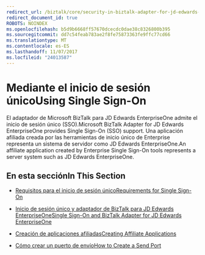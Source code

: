 ```yaml
---
redirect_url: /biztalk/core/security-in-biztalk-adapter-for-jd-edwards-enterpriseone/
redirect_document_id: true
ROBOTS: NOINDEX
ms.openlocfilehash: b5d9b6668ff57670dcecdc0dae38c8326800b395
ms.sourcegitcommit: dd7c54feab783ae2f8fe75873363fe9ffc77cd66
ms.translationtype: MT
ms.contentlocale: es-ES
ms.lasthandoff: 11/07/2017
ms.locfileid: "24013587"
---
```

# <a name="using-single-sign-on"></a><span data-ttu-id="41c5e-101">Mediante el inicio de sesión único</span><span class="sxs-lookup"><span data-stu-id="41c5e-101">Using Single Sign-On</span></span>
<span data-ttu-id="41c5e-102">El adaptador de Microsoft BizTalk para JD Edwards EnterpriseOne admite el inicio de sesión único (SSO).</span><span class="sxs-lookup"><span data-stu-id="41c5e-102">Microsoft BizTalk Adapter for JD Edwards EnterpriseOne provides Single Sign-On (SSO) support.</span></span> <span data-ttu-id="41c5e-103">Una aplicación afiliada creada por las herramientas de inicio único de Enterprise representa un sistema de servidor como JD Edwards EnterpriseOne.</span><span class="sxs-lookup"><span data-stu-id="41c5e-103">An affiliate application created by Enterprise Single Sign-On tools represents a server system such as JD Edwards EnterpriseOne.</span></span>  
  
## <a name="in-this-section"></a><span data-ttu-id="41c5e-104">En esta sección</span><span class="sxs-lookup"><span data-stu-id="41c5e-104">In This Section</span></span>  
  
-   [<span data-ttu-id="41c5e-105">Requisitos para el inicio de sesión único</span><span class="sxs-lookup"><span data-stu-id="41c5e-105">Requirements for Single Sign-On</span></span>](../core/requirements-for-single-sign-on1.md)  
  
-   [<span data-ttu-id="41c5e-106">Inicio de sesión único y adaptador de BizTalk para JD Edwards EnterpriseOne</span><span class="sxs-lookup"><span data-stu-id="41c5e-106">Single Sign-On and BizTalk Adapter for JD Edwards EnterpriseOne</span></span>](../core/single-sign-on-and-biztalk-adapter-for-jd-edwards-enterpriseone.md)  
  
-   [<span data-ttu-id="41c5e-107">Creación de aplicaciones afiliadas</span><span class="sxs-lookup"><span data-stu-id="41c5e-107">Creating Affiliate Applications</span></span>](../core/creating-affiliate-applications4.md)  
  
-   [<span data-ttu-id="41c5e-108">Cómo crear un puerto de envío</span><span class="sxs-lookup"><span data-stu-id="41c5e-108">How to Create a Send Port</span></span>](../core/how-to-create-a-send-port1.md)